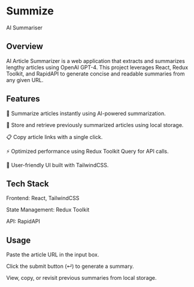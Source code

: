# Summize
AI Summariser

## Overview

AI Article Summarizer is a web application that extracts and summarizes lengthy articles using OpenAI GPT-4. This project leverages React, Redux Toolkit, and RapidAPI to generate concise and readable summaries from any given URL.


## Features
📌 Summarize articles instantly using AI-powered summarization.

🔗 Store and retrieve previously summarized articles using local storage.

📋 Copy article links with a single click.

⚡ Optimized performance using Redux Toolkit Query for API calls.

🎨 User-friendly UI built with TailwindCSS.


## Tech Stack

Frontend: React, TailwindCSS

State Management: Redux Toolkit

API: RapidAPI 

## Usage

Paste the article URL in the input box.

Click the submit button (↵) to generate a summary.

View, copy, or revisit previous summaries from local storage.





